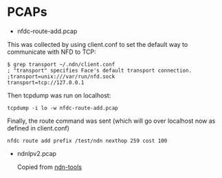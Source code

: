 # PCAPs

- nfdc-route-add.pcap

This was collected by using client.conf to set the default way to communicate with NFD to TCP:

    $ grep transport ~/.ndn/client.conf 
    ; "transport" specifies Face's default transport connection.
    ;transport=unix:///var/run/nfd.sock
    transport=tcp://127.0.0.1

Then tcpdump was run on localhost:

    tcpdump -i lo -w nfdc-route-add.pcap

Finally, the route command was sent (which will go over localhost now as defined in client.conf)

    nfdc route add prefix /test/ndn nexthop 259 cost 100

- ndnlpv2.pcap

    Copied from [ndn-tools](https://github.com/named-data/ndn-tools)
